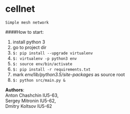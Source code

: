 # cellnet

`Simple mesh network`

####How to start:


1. install python 3
2. go to project dir
3. ```$: pip install --upgrade virtualenv ```
4. ```$: virtualenv -p python3 env ```
5. ```$: source env/bin/activate```
6. ```$: pip install -r requirements.txt ```
7. mark _env/lib/python3.5/site-packages_ as source root
8. ```$: python src/main.py &  ```

**Authors**: <br>
Anton Chashchin IU5-63,<br>
Sergey Mitronin IU5-62,<br>
Dmitry Koltsov IU5-62

